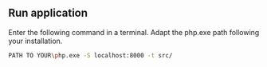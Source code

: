 ## Run application
Enter the following command in a terminal. Adapt the php.exe path following your installation.

```bash
PATH TO YOUR\php.exe -S localhost:8000 -t src/
```


